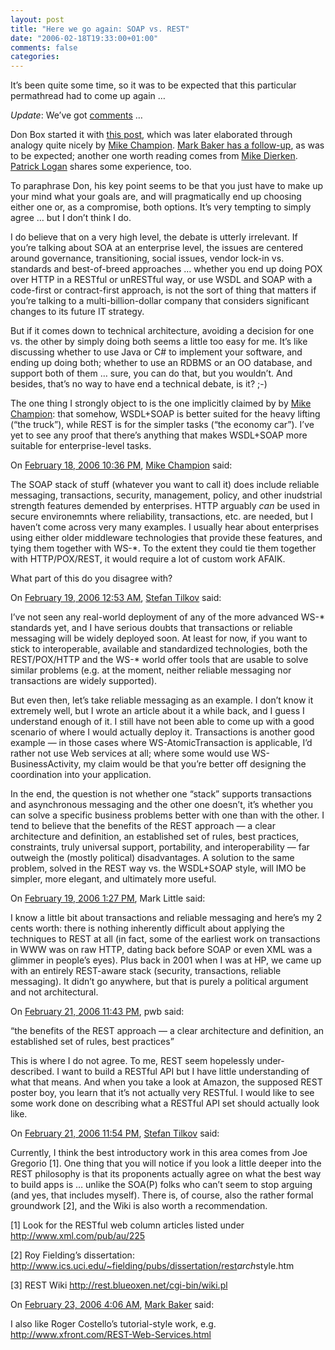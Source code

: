 ```yaml
---
layout: post
title: "Here we go again: SOAP vs. REST"
date: "2006-02-18T19:33:00+01:00"
comments: false
categories: 
---
```


<p>It&#8217;s been quite some time, so it was to be expected that this particular permathread had to come up again &#8230;</p>

<p><em>Update</em>: We&#8217;ve got <a href="/blog/st/2006/02/18/here_we_go_again_soap_vs_rest.html#comments">comments</a> &#8230; </p>

<p>Don Box started it with <a href="http://pluralsight.com/blogs/dbox/archive/2006/02/17/18869.aspx">this post</a>, which was later elaborated through analogy quite nicely by <a href="http://blogs.msdn.com/mikechampion/archive/2006/02/17/534509.aspx">Mike Champion</a>. <a href="http://www.markbaker.ca/2002/09/Blog/2006/02/17#2006-02-rest-microsoft">Mark Baker has a follow-up</a>, as was to be expected; another one worth reading comes from <a href="http://korrespondence.blogspot.com/2006/02/more-soap-apologetics.html">Mike Dierken</a>. <a href="http://patricklogan.blogspot.com/2006/02/rest-and-soap.html">Patrick Logan</a> shares some experience, too. </p>

<p>To paraphrase Don, his key point seems to be that you just have to make up your mind what your goals are, and will pragmatically end up choosing either one or, as a compromise, both options. It&#8217;s very tempting to simply agree &#8230; but I don&#8217;t think I do. </p>

<p>I do believe that on a very high level, the debate is utterly irrelevant. If you&#8217;re talking about SOA at an enterprise level, the issues are centered around governance, transitioning, social issues, vendor lock-in vs. standards and best-of-breed approaches &#8230; whether you end up doing POX over HTTP in a RESTful or unRESTful way, or use WSDL and SOAP with a code-first or contract-first approach, is not the sort of thing that matters if you&#8217;re talking to a multi-billion-dollar company that considers significant changes to its future IT strategy.</p>

<p>But if it comes down to technical architecture, avoiding a decision for one vs. the other by simply doing both seems a little too easy for me. It&#8217;s like discussing whether to use Java or C# to implement your software, and ending up doing both; whether to use an RDBMS or an OO database, and support both of them &#8230; sure, you can do that, but you wouldn&#8217;t. And besides, that&#8217;s no way to have end a technical debate, is it? ;-)</p>

<p>The one thing I strongly object to is the one implicitly claimed by by <a href="http://blogs.msdn.com/mikechampion/archive/2006/02/17/534509.aspx">Mike Champion</a>: that somehow, WSDL+SOAP is better suited for the heavy lifting (&#8220;the truck&#8221;), while REST is for the simpler tasks (&#8220;the economy car&#8221;). I&#8217;ve yet to see any proof that there&#8217;s anything that makes WSDL+SOAP more suitable for enterprise-level tasks.</p>

<section class="comments">

<div class="comment" id="comment-784">
On <a href="#comment-784" title="Permalink to this comment">February 18, 2006 10:36 PM</a>, <a href="http://blogs.msdn.com/mikechampion" title="http://blogs.msdn.com/mikechampion" rel="nofollow">Mike Champion</a>
said:
<p>The SOAP stack of stuff (whatever you want to call it) does include reliable messaging, transactions, security, management, policy, and other inudstrial strength features demended by enterprises.  HTTP arguably <em>can</em> be used in secure environemnts where reliability, transactions, etc. are needed, but I haven&#8217;t come across very many examples.  I usually hear about enterprises using either older middleware technologies that provide these features, and tying them together with WS-*.  To the extent they could tie them together with HTTP/POX/REST, it would require a lot of custom work AFAIK.</p>

<p>What part of this do you disagree with?</p>


<div class="comment" id="comment-785">
On <a href="#comment-785" title="Permalink to this comment">February 19, 2006 12:53 AM</a>, <a href="/en/staff/st/">Stefan Tilkov</a>
said:
<p>I&#8217;ve not seen any real-world deployment of any of the more advanced WS-* standards yet, and I have serious doubts that transactions or reliable messaging will be widely deployed soon. At least for now, if you want to stick to interoperable, available and standardized technologies, both the REST/POX/HTTP and the WS-* world offer tools that are usable to solve similar problems (e.g. at the moment, neither reliable messaging nor transactions are widely supported).</p>

<p>But even then, let&#8217;s take reliable messaging as an example. I don&#8217;t know it extremely well, but I wrote an article about it a while back, and I guess I understand enough of it. I still have not been able to come up with a good scenario of where I would actually deploy it. Transactions is another good example &#8212; in those cases where WS-AtomicTransaction is applicable, I&#8217;d rather not use Web services at all; where some would use WS-BusinessActivity, my claim would be that you&#8217;re better off designing the coordination into your application.</p>

<p>In the end, the question is not whether one &#8220;stack&#8221; supports transactions and asynchronous messaging and the other one doesn&#8217;t, it&#8217;s whether you can solve a specific business problems better with one than with the other. I tend to believe that the benefits of the REST approach &#8212; a clear architecture and definition, an established set of rules, best practices, constraints, truly universal support, portability, and interoperability &#8212; far outweigh the (mostly political) disadvantages. A solution to the same problem, solved in the REST way vs. the WSDL+SOAP style, will IMO be simpler, more elegant, and ultimately more useful.</p>


<div class="comment" id="comment-786">
On <a href="#comment-786" title="Permalink to this comment">February 19, 2006  1:27 PM</a>, Mark Little
said:
<p>I know a little bit about transactions and reliable messaging and here&#8217;s my 2 cents worth: there is nothing inherently difficult about applying the techniques to REST at all (in fact, some of the earliest work on transactions in WWW was on raw HTTP, dating back before SOAP or even XML was a glimmer in people&#8217;s eyes). Plus back in 2001 when I was at HP, we came up with an entirely REST-aware stack (security, transactions, reliable messaging). It didn&#8217;t go anywhere, but that is purely a political argument and not architectural.</p>


<div class="comment" id="comment-787">
On <a href="#comment-787" title="Permalink to this comment">February 21, 2006 11:43 PM</a>, pwb
said:
<p>&#8220;the benefits of the REST approach — a clear architecture and definition, an established set of rules, best practices&#8221;</p>

<p>This is where I do not agree. To me, REST seem hopelessly under-described. I want to build a RESTful API but I have little understanding of what that means. And when you take a look at Amazon, the supposed REST poster boy, you learn that it&#8217;s not actually very RESTful. I would like to see some work done on describing what a RESTful API set should actually look like.</p>


<div class="comment" id="comment-788">
On <a href="#comment-788" title="Permalink to this comment">February 21, 2006 11:54 PM</a>, <a href="/en/staff/st/">Stefan Tilkov</a>
said:
<p>Currently, I think the best introductory work in this area comes from Joe Gregorio [1]. One thing that you will notice if you look a little deeper into the REST philosophy is that its proponents actually agree on what the best way to build apps is &#8230; unlike the SOA(P) folks who can&#8217;t seem to stop arguing (and yes, that includes myself). There is, of course, also the rather formal groundwork [2], and the Wiki is also worth a recommendation.</p>

<p>[1] Look for the RESTful web column articles listed under <a href="http://www.xml.com/pub/au/225" rel="nofollow" /><a href="http://www.xml.com/pub/au/225" rel="nofollow">http://www.xml.com/pub/au/225</a></p>

<p>[2] Roy Fielding&#8217;s dissertation: <a href="http://www.ics.uci.edu/~fielding/pubs/dissertation/rest_arch_style.htm" rel="nofollow" /><a href="http://www.ics.uci.edu/~fielding/pubs/dissertation/rest" rel="nofollow">http://www.ics.uci.edu/~fielding/pubs/dissertation/rest</a><em>arch</em>style.htm</p>

<p>[3] REST Wiki <a href="http://rest.blueoxen.net/cgi-bin/wiki.pl" rel="nofollow" /><a href="http://rest.blueoxen.net/cgi-bin/wiki.pl" rel="nofollow">http://rest.blueoxen.net/cgi-bin/wiki.pl</a></p>


<div class="comment" id="comment-789">
On <a href="#comment-789" title="Permalink to this comment">February 23, 2006  4:06 AM</a>, <a href="http://www.markbaker.ca" title="http://www.markbaker.ca" rel="nofollow">Mark Baker</a>
said:
<p>I also like Roger Costello&#8217;s tutorial-style work, e.g. <a href="http://www.xfront.com/REST-Web-Services.html" rel="nofollow" /><a href="http://www.xfront.com/REST-Web-Services.html" rel="nofollow">http://www.xfront.com/REST-Web-Services.html</a></p>


</section>

